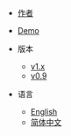 - [作者](https://vonng.com/en/)
- [Demo](http://demo.pigsty.cc)

- 版本
  - [v1.x](/)
  - [v0.9](http://v0.pigsty.cc)

- 语言
  - [English](/)
  - [简体中文](/zh-cn/)
